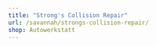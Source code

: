 ```yaml
---
title: "Strong's Collision Repair"
url: /savannah/strongs-collision-repair/
shop: Autowerkstatt
---
```

